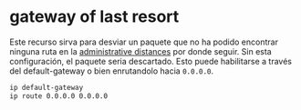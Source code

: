 # gateway of last resort 
Este recurso sirva para desviar un paquete que no ha podido encontrar  ninguna ruta en la [administrative distances](administrative%20distances.md) por donde seguir. Sin esta configuración, el paquete seria descartado. 
Esto puede habilitarse a través del default-gateway o bien enrutandolo hacia `0.0.0.0`.
``` bash
ip default-gateway 
ip route 0.0.0.0 0.0.0.0
```



